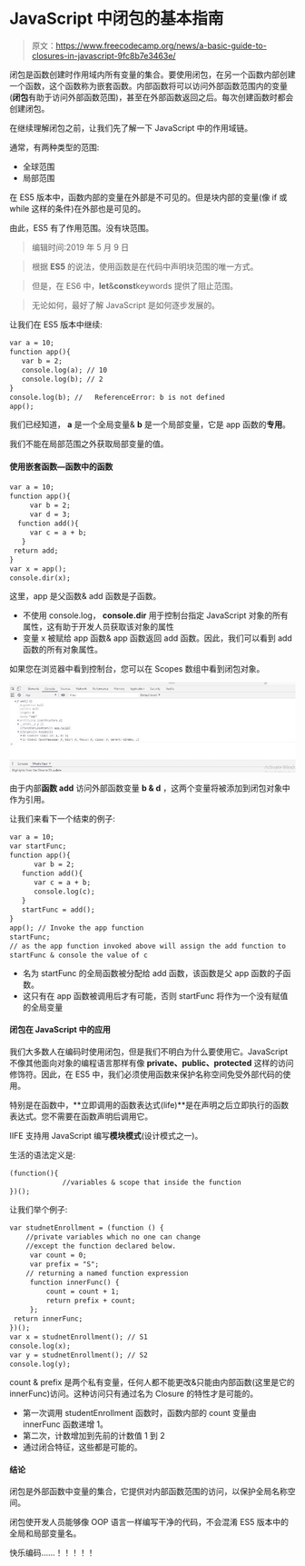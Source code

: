 # JavaScript 中闭包的基本指南

> 原文：<https://www.freecodecamp.org/news/a-basic-guide-to-closures-in-javascript-9fc8b7e3463e/>

闭包是函数创建时作用域内所有变量的集合。要使用闭包，在另一个函数内部创建一个函数，这个函数称为嵌套函数。内部函数将可以访问外部函数范围内的变量(**闭包**有助于访问外部函数范围)，甚至在外部函数返回之后。每次创建函数时都会创建闭包。

在继续理解闭包之前，让我们先了解一下 JavaScript 中的作用域链。

通常，有两种类型的范围:

*   全球范围
*   局部范围

在 ES5 版本中，函数内部的变量在外部是不可见的。但是块内部的变量(像 if 或 while 这样的条件)在外部也是可见的。

由此，ES5 有了作用范围。没有块范围。

> 编辑时间:2019 年 5 月 9 日

> 根据 **ES5** 的说法，使用函数是在代码中声明块范围的唯一方式。

> 但是，在 ES6 中，**let**&**const**keywords 提供了阻止范围。

> 无论如何，最好了解 JavaScript 是如何逐步发展的。

让我们在 ES5 版本中继续:

```
var a = 10;
function app(){
   var b = 2;
   console.log(a); // 10
   console.log(b); // 2
}
console.log(b); //   ReferenceError: b is not defined
app();
```

我们已经知道， **a** 是一个全局变量& **b** 是一个局部变量，它是 app 函数的**专用**。

我们不能在局部范围之外获取局部变量的值。

#### 使用嵌套函数—函数中的函数

```
var a = 10;
function app(){
     var b = 2;
     var d = 3;
  function add(){
     var c = a + b;
   }
 return add;
}
var x = app();
console.dir(x);
```

这里，app 是父函数& add 函数是子函数。

*   不使用 console.log， **console.dir** 用于控制台指定 JavaScript 对象的所有属性，这有助于开发人员获取该对象的属性
*   变量 x 被赋给 app 函数& app 函数返回 add 函数。因此，我们可以看到 add 函数的所有对象属性。

如果您在浏览器中看到控制台，您可以在 Scopes 数组中看到闭包对象。

![QT8fuXZHAuL9OPxS3M2v7nI2hF7c4rX1zt3U](img/5204a5c83b8cf85099c1f337b7d44f95.png)

由于内部**函数 add** 访问外部函数变量 **b & d** ，这两个变量将被添加到闭包对象中作为引用。

让我们来看下一个结束的例子:

```
var a = 10;
var startFunc;
function app(){
      var b = 2;
   function add(){
      var c = a + b;
      console.log(c);
   }
   startFunc = add();
}
app(); // Invoke the app function
startFunc; 
// as the app function invoked above will assign the add function to startFunc & console the value of c
```

*   名为 startFunc 的全局函数被分配给 add 函数，该函数是父 app 函数的子函数。
*   这只有在 app 函数被调用后才有可能，否则 startFunc 将作为一个没有赋值的全局变量

#### 闭包在 JavaScript 中的应用

我们大多数人在编码时使用闭包，但是我们不明白为什么要使用它。JavaScript 不像其他面向对象的编程语言那样有像 **private、public、protected** 这样的访问修饰符。因此，在 ES5 中，我们必须使用函数来保护名称空间免受外部代码的使用。

特别是在函数中，**立即调用的函数表达式(life)**是在声明之后立即执行的函数表达式。您不需要在函数声明后调用它。

IIFE 支持用 JavaScript 编写**模块模式**(设计模式之一)。

生活的语法定义是:

```
(function(){
             //variables & scope that inside the function 
})();
```

让我们举个例子:

```
var studnetEnrollment = (function () {
    //private variables which no one can change
    //except the function declared below.
     var count = 0;
     var prefix = "S";
    // returning a named function expression
     function innerFunc() {
         count = count + 1;
         return prefix + count;
     };
 return innerFunc;
})();
var x = studnetEnrollment(); // S1
console.log(x);
var y = studnetEnrollment(); // S2 
console.log(y);
```

count & prefix 是两个私有变量，任何人都不能更改&只能由内部函数(这里是它的 innerFunc)访问。这种访问只有通过名为 Closure 的特性才是可能的。

*   第一次调用 studentEnrollment 函数时，函数内部的 count 变量由 innerFunc 函数递增 1。
*   第二次，计数增加到先前的计数值 1 到 2
*   通过闭合特征，这些都是可能的。

#### 结论

闭包是外部函数中变量的集合，它提供对内部函数范围的访问，以保护全局名称空间。

闭包使开发人员能够像 OOP 语言一样编写干净的代码，不会混淆 ES5 版本中的全局和局部变量名。

快乐编码……！！！！！